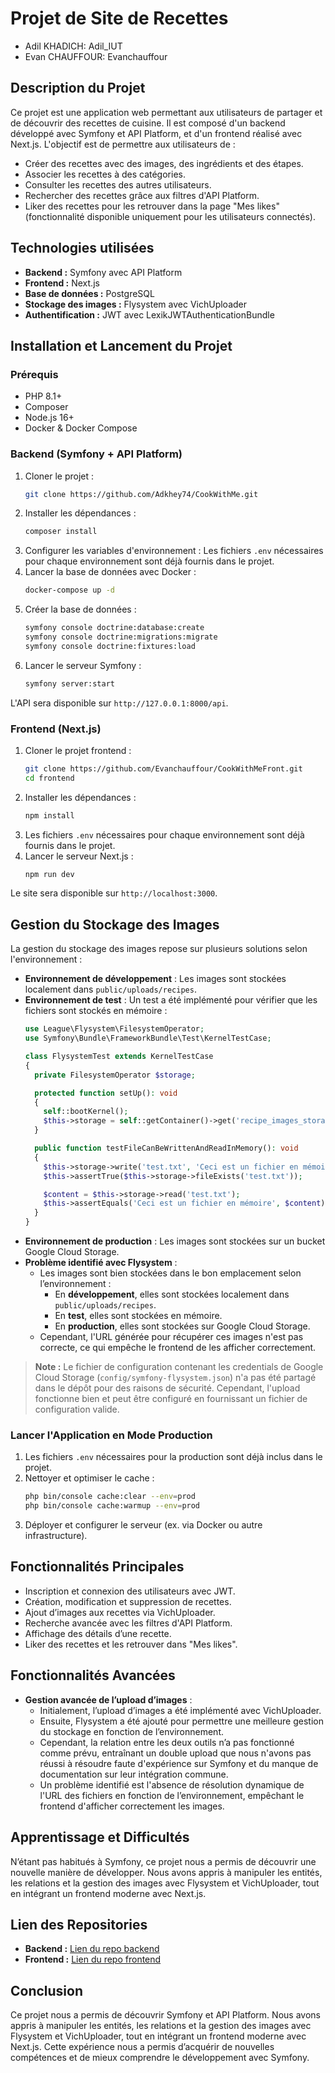 # Projet de Site de Recettes

- Adil KHADICH: Adil_IUT
- Evan CHAUFFOUR: Evanchauffour

## Description du Projet
Ce projet est une application web permettant aux utilisateurs de partager et de découvrir des recettes de cuisine. Il est composé d'un backend développé avec Symfony et API Platform, et d'un frontend réalisé avec Next.js. L'objectif est de permettre aux utilisateurs de :
- Créer des recettes avec des images, des ingrédients et des étapes.
- Associer les recettes à des catégories.
- Consulter les recettes des autres utilisateurs.
- Rechercher des recettes grâce aux filtres d'API Platform.
- Liker des recettes pour les retrouver dans la page "Mes likes" (fonctionnalité disponible uniquement pour les utilisateurs connectés).

## Technologies utilisées
- **Backend :** Symfony avec API Platform
- **Frontend :** Next.js
- **Base de données :** PostgreSQL
- **Stockage des images :** Flysystem avec VichUploader
- **Authentification :** JWT avec LexikJWTAuthenticationBundle

## Installation et Lancement du Projet
### Prérequis
- PHP 8.1+
- Composer
- Node.js 16+
- Docker & Docker Compose

### Backend (Symfony + API Platform)
1. Cloner le projet :
   ```sh
   git clone https://github.com/Adkhey74/CookWithMe.git
   ```
2. Installer les dépendances :
   ```sh
   composer install
   ```
3. Configurer les variables d'environnement :
   Les fichiers `.env` nécessaires pour chaque environnement sont déjà fournis dans le projet.
4. Lancer la base de données avec Docker :
   ```sh
   docker-compose up -d
   ```
5. Créer la base de données :
   ```sh
   symfony console doctrine:database:create
   symfony console doctrine:migrations:migrate
   symfony console doctrine:fixtures:load
   ```
6. Lancer le serveur Symfony :
   ```sh
   symfony server:start
   ```

L'API sera disponible sur `http://127.0.0.1:8000/api`.

### Frontend (Next.js)
1. Cloner le projet frontend :
   ```sh
   git clone https://github.com/Evanchauffour/CookWithMeFront.git
   cd frontend
   ```
2. Installer les dépendances :
   ```sh
   npm install
   ```
3. Les fichiers `.env` nécessaires pour chaque environnement sont déjà fournis dans le projet.
4. Lancer le serveur Next.js :
   ```sh
   npm run dev
   ```

Le site sera disponible sur `http://localhost:3000`.

## Gestion du Stockage des Images
La gestion du stockage des images repose sur plusieurs solutions selon l'environnement :
- **Environnement de développement** : Les images sont stockées localement dans `public/uploads/recipes`.
- **Environnement de test** : Un test a été implémenté pour vérifier que les fichiers sont stockés en mémoire :
  ```php
  use League\Flysystem\FilesystemOperator;
  use Symfony\Bundle\FrameworkBundle\Test\KernelTestCase;

  class FlysystemTest extends KernelTestCase
  {
    private FilesystemOperator $storage;

    protected function setUp(): void
    {
      self::bootKernel();
      $this->storage = self::getContainer()->get('recipe_images_storage');
    }

    public function testFileCanBeWrittenAndReadInMemory(): void
    {
      $this->storage->write('test.txt', 'Ceci est un fichier en mémoire');
      $this->assertTrue($this->storage->fileExists('test.txt'));

      $content = $this->storage->read('test.txt');
      $this->assertEquals('Ceci est un fichier en mémoire', $content);
    }
  }
  ```
- **Environnement de production** : Les images sont stockées sur un bucket Google Cloud Storage.
- **Problème identifié avec Flysystem** :
  - Les images sont bien stockées dans le bon emplacement selon l’environnement :
    - En **développement**, elles sont stockées localement dans `public/uploads/recipes`.
    - En **test**, elles sont stockées en mémoire.
    - En **production**, elles sont stockées sur Google Cloud Storage.
  - Cependant, l'URL générée pour récupérer ces images n'est pas correcte, ce qui empêche le frontend de les afficher correctement.

> **Note :** Le fichier de configuration contenant les credentials de Google Cloud Storage (`config/symfony-flysystem.json`) n'a pas été partagé dans le dépôt pour des raisons de sécurité. Cependant, l'upload fonctionne bien et peut être configuré en fournissant un fichier de configuration valide.

### Lancer l'Application en Mode Production
1. Les fichiers `.env` nécessaires pour la production sont déjà inclus dans le projet.
2. Nettoyer et optimiser le cache :
   ```sh
   php bin/console cache:clear --env=prod
   php bin/console cache:warmup --env=prod
   ```
3. Déployer et configurer le serveur (ex. via Docker ou autre infrastructure).

## Fonctionnalités Principales
- Inscription et connexion des utilisateurs avec JWT.
- Création, modification et suppression de recettes.
- Ajout d’images aux recettes via VichUploader.
- Recherche avancée avec les filtres d'API Platform.
- Affichage des détails d’une recette.
- Liker des recettes et les retrouver dans "Mes likes".

## Fonctionnalités Avancées
- **Gestion avancée de l’upload d’images** :
  - Initialement, l’upload d’images a été implémenté avec VichUploader.
  - Ensuite, Flysystem a été ajouté pour permettre une meilleure gestion du stockage en fonction de l’environnement.
  - Cependant, la relation entre les deux outils n’a pas fonctionné comme prévu, entraînant un double upload que nous n'avons pas réussi à résoudre faute d'expérience sur Symfony et du manque de documentation sur leur intégration commune.
  - Un problème identifié est l'absence de résolution dynamique de l'URL des fichiers en fonction de l’environnement, empêchant le frontend d'afficher correctement les images.

## Apprentissage et Difficultés
N’étant pas habitués à Symfony, ce projet nous a permis de découvrir une nouvelle manière de développer. Nous avons appris à manipuler les entités, les relations et la gestion des images avec Flysystem et VichUploader, tout en intégrant un frontend moderne avec Next.js.

## Lien des Repositories
- **Backend :** [Lien du repo backend](https://github.com/Adkhey74/CookWithMe.git)
- **Frontend :** [Lien du repo frontend](https://github.com/Evanchauffour/CookWithMeFront.git)

## Conclusion
Ce projet nous a permis de découvrir Symfony et API Platform. Nous avons appris à manipuler les entités, les relations et la gestion des images avec Flysystem et VichUploader, tout en intégrant un frontend moderne avec Next.js. Cette expérience nous a permis d’acquérir de nouvelles compétences et de mieux comprendre le développement avec Symfony.


